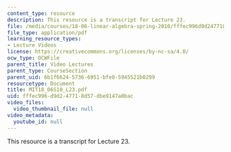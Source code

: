 ```yaml
---
content_type: resource
description: This resource is a transcript for Lecture 23.
file: /media/courses/18-06-linear-algebra-spring-2010/fffec996d9d247718d57dbe9147a0bac_MIT18_06S10_L23.pdf
file_type: application/pdf
learning_resource_types:
- Lecture Videos
license: https://creativecommons.org/licenses/by-nc-sa/4.0/
ocw_type: OCWFile
parent_title: Video Lectures
parent_type: CourseSection
parent_uid: 6b1f6624-5736-6951-bfe8-5945521b0299
resourcetype: Document
title: MIT18_06S10_L23.pdf
uid: fffec996-d9d2-4771-8d57-dbe9147a0bac
video_files:
  video_thumbnail_file: null
video_metadata:
  youtube_id: null
---
```

This resource is a transcript for Lecture 23.